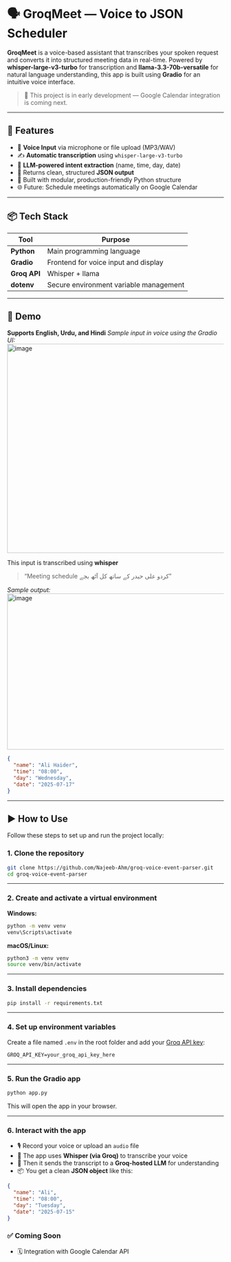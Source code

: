 # 🗣️ GroqMeet — Voice to JSON Scheduler

**GroqMeet** is a voice-based assistant that transcribes your spoken request and converts it into structured meeting data in real-time. Powered by **whisper-large-v3-turbo** for transcription and **llama-3.3-70b-versatile** for natural language understanding, this app is built using **Gradio** for an intuitive voice interface.

> 🚧 This project is in early development — Google Calendar integration is coming next.

---

## 🎯 Features

- 🎤 **Voice Input** via microphone or file upload (MP3/WAV)
- ✍️ **Automatic transcription** using `whisper-large-v3-turbo`
- 🤖 **LLM-powered intent extraction** (name, time, day, date)
- 🧠 Returns clean, structured **JSON output**
- 🧪 Built with modular, production-friendly Python structure
- 🌐 Future: Schedule meetings automatically on Google Calendar

---

## 📦 Tech Stack

| Tool         | Purpose                                |
|--------------|----------------------------------------|
| **Python**   | Main programming language              |
| **Gradio**   | Frontend for voice input and display   |
| **Groq API** | Whisper + llama                        |
| **dotenv**   | Secure environment variable management |

---

## 📸 Demo
**Supports English, Urdu, and Hindi**
_Sample input in voice using the Gradio UI:_  
<img width="943" height="485" alt="image" src="https://github.com/user-attachments/assets/4cf40a94-f73c-4418-a2cf-740203401c1c" />

This input is transcribed using **whisper**
> “Meeting schedule کردو علی حیدر کے ساتھ کل آٹھ بجے”

_Sample output:_
<img width="926" height="362" alt="image" src="https://github.com/user-attachments/assets/5d36f522-17e1-4a26-82a9-7721c6c270a2" />


```json
{
  "name": "Ali Haider",
  "time": "08:00",
  "day": "Wednesday",
  "date": "2025-07-17"
}
```
---

## ▶️ How to Use

Follow these steps to set up and run the project locally:

### 1. Clone the repository

```bash
git clone https://github.com/Najeeb-Ahm/groq-voice-event-parser.git
cd groq-voice-event-parser
```

---

### 2. Create and activate a virtual environment

**Windows:**

```bash
python -m venv venv
venv\Scripts\activate
```

**macOS/Linux:**

```bash
python3 -m venv venv
source venv/bin/activate
```

---

### 3. Install dependencies

```bash
pip install -r requirements.txt
```

---

### 4. Set up environment variables

Create a file named `.env` in the root folder and add your [Groq API key](https://console.groq.com/keys):

```
GROQ_API_KEY=your_groq_api_key_here
```

---

### 5. Run the Gradio app

```bash
python app.py
```

This will open the app in your browser.

---

### 6. Interact with the app

- 🎙️ Record your voice or upload an `audio` file
- 🧠 The app uses **Whisper (via Groq)** to transcribe your voice
- 💬 Then it sends the transcript to a **Groq-hosted LLM** for understanding
- 📦 You get a clean **JSON object** like this:

```json
{
  "name": "Ali",
  "time": "08:00",
  "day": "Tuesday",
  "date": "2025-07-15"
}
```

### ✅ Coming Soon

- 🗓️ Integration with Google Calendar API
